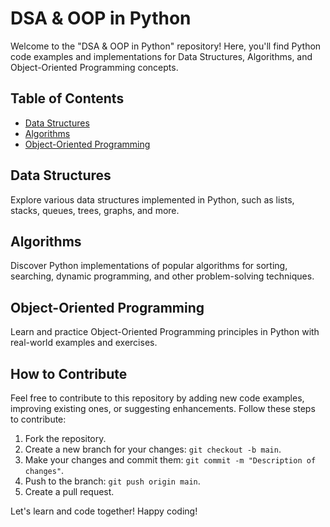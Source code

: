 # DSA & OOP in Python

Welcome to the "DSA & OOP in Python" repository! Here, you'll find Python code examples and implementations for Data Structures, Algorithms, and Object-Oriented Programming concepts.

## Table of Contents
- [Data Structures](#data-structures)
- [Algorithms](#algorithms)
- [Object-Oriented Programming](#object-oriented-programming)

## Data Structures
Explore various data structures implemented in Python, such as lists, stacks, queues, trees, graphs, and more.

## Algorithms
Discover Python implementations of popular algorithms for sorting, searching, dynamic programming, and other problem-solving techniques.

## Object-Oriented Programming
Learn and practice Object-Oriented Programming principles in Python with real-world examples and exercises.

## How to Contribute
Feel free to contribute to this repository by adding new code examples, improving existing ones, or suggesting enhancements. Follow these steps to contribute:
1. Fork the repository.
2. Create a new branch for your changes: `git checkout -b main`.
3. Make your changes and commit them: `git commit -m "Description of changes"`.
4. Push to the branch: `git push origin main`.
5. Create a pull request.

Let's learn and code together! Happy coding!
